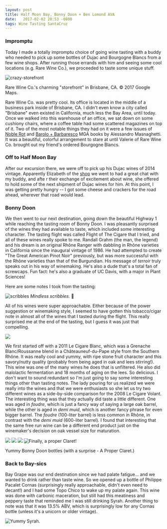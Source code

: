```yaml
---
layout: post
title: Half Moon Bay, Bonny Doon + Ben Lomond AVA 
date:   2017-02-02 20:53 -0800
tags: Wine Tasting SantaCruz
---
```


### Impromptu

Today I made a totally impromptu choice of going wine tasting with a buddy who needed to pick up some bottles of Dujac and Bourgogne Blancs from a few wine shops.  After running those errands with him and seeing some cool locations (e.g. Rare Wine Co.), we proceeded to taste some unique stuff. 

![crazy-storefront](/images/the-beautiful-rare-wine-co.png)

Rare Wine Co.'s charming "storefront" in Brisbane, CA. &copy; 2017 Google Maps.

Rare Wine Co. was pretty cool.  Its office is located in the middle of a business park inside of Brisbane, CA.  I didn't even know a city called "Brisbane" even existed in California, much less the Bay Area, until today.  Once we walked into this warehouse of an office, we sat down on some cushiony chairs, where a coffee table had some scattered magazines on top of it.  Two of the most notable things they had on it were a few issues of [Noble Rot](http://noblerot.co.uk) and [Barolo + Barbaresco](https://www.rarewineco.com/piemonte-encyclopedias-by-alessandro-masnaghetti) MGA books by Alessandro Masnaghetti. It was a beautiful, colorful arrangement to stare at until Valerie of Rare Wine Co. brought out my friend's ordered Bourgogne Blancs.

### Off to Half Moon Bay

After our excursion there, we were off to pick up his Dujac wines of 2014 vintage.  Apparently Elizabeth of the [shop](http://hmbwineandcheese.com) we went to had a great chat with my buddy, and afte r their exchange of excitement about wine, she offered to hold some of the next shipment of Dujac wines for him.  At this point, I was getting pretty hungry -- I got some cheese and crackers for the road ahead, wherever that road would lead.

### Bonny Doon

We then went to our next destination, going down the beautiful Highway 1 while reaching the tasting room of Bonny Doon.  I was pleasantly surprised of the wines they had available to taste, which included some interesting character.  The tasting flight was called Flight of The Cigare that I tried, and all of these wines really spoke to me.  Randall Grahm (the man, the legend) and his dream is an original Rhône Ranger with dabbling in Rhône varieties in California since the inaugural vintage of 1986.  He had attempted to create "The Great American Pinot Noir" previously, but was more successful with the Rhône varieties than that of the Burgundian.  His message of _terroir_ truly speaks out in his way of winemaking.  He's also a dude that's a total fan of screwcaps.  Fun fact: he's also a graduate of UC Davis, with a major in Plant Sciences!

Here are some notes I took from the tasting:

![scribbles](/images/bonny-doon-scribbles.jpeg "look at my scribbles!")
_Mindless scribbles._ &#129300;

All of his wines were super approachable. Either because of the power suggestion or winemaking style, I seemed to have gotten this tobacco/cigar note in almost all of the wines that I tasted during the flight.  This really surprised me at the end of the tasting, but I guess it was just that compelling.  

![](/images/2011-Le-Cigare-Blanc.jpg)


We first started off with a 2011 Le Cigare Blanc, which was a Grenache Blanc/Roussanne blend in a Châteauneuf-du-Pape style from the Southern Rhône.  It was really cool and yummy, with ripe stone fruit character and this savory/nutty quality (probably from being aged in oak and lees stirring!).  This wine was one of the many wines he does that is unfiltered.  He also did malolactic fermentation and 18 months of aging on the lees.  So delicious.  I don't want to sound redundant so I'm just going to say some interesting things other than tasting notes.  The lady pouring for us realized we were really into the wines and that we were enthusiasts so she let us try two different wines as a side-by-side comparison for the 2008 Le Cigare Volant.  The interesting thing was that they actually did taste a little different.  One was aged in _foudre_, which is just a fancy way of saying a large oak barrel, while the other is aged in _demi muid_, which is another fancy phrase for even bigger barrel.  The _foudre_ (100-liter barrel) is less common in Rhône, in contrast with the _demi muid_ (600-liter barrel).  I found that interesting that the same free run wine can be a different end product just on the winemaker's decision on oak vessel size for maturation. 

![](/images/2008-Le-Cigare-Volant.jpg)
![](/images/2009-Chequera-Syrah.jpg)
![](/images/2014-Cinsault-Counoise.jpg)
![](/images/2014-proper-claret.jpg "Finally, a proper Claret!")

Yummy Bonny Doon bottles (with a surprise - A Proper Claret.)
### Back to Bay-sics

Bay Grape was our end destination since we had palate fatigue... and we wanted to drink rather than taste wine.  So we opened up a bottle of Philippe Pacalet Cornas (surprisingly really approachable, didn't even need to decant!) and I had some Topo Chico to wake up my palate again.  This wine was done with carbonic maceration, but still had this meatiness and peppery taste that reminded me I was still drinking Syrah.  Another thing to note was that it was 13.5% ABV, which is surprisingly low for any Cornas bottle (unless it's a unicorn or older vintage).

![](/images/2014-pacalet-cornas.jpg "Yummy Syrah.")
